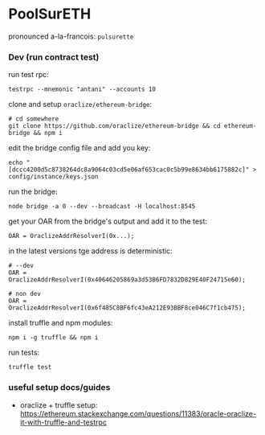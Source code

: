 # PoolSurETH

pronounced a-la-francois: `pulsurette`


### Dev (run contract test)

run test rpc:

    testrpc --mnemonic "antani" --accounts 10

clone and setup `oraclize/ethereum-bridge`:

    # cd somewhere
    git clone https://github.com/oraclize/ethereum-bridge && cd ethereum-bridge && npm i

edit the bridge config file and add you key:

    echo "[dccc4200d5c8738264dc8a9064c03cd5e06af653cac0c5b99e8634bb6175882c]" > config/instance/keys.json

run the bridge:

    node bridge -a 0 --dev --broadcast -H localhost:8545

<!-- node bridge -a 0 --dev -->

get your OAR from the bridge's output and add it to the test:

    OAR = OraclizeAddrResolverI(0x...);

in the latest versions tge address is deterministic:

    # --dev
    OAR = OraclizeAddrResolverI(0x40646205869a3d53B6FD7832D829E40F24715e60);

    # non dev
    OAR = OraclizeAddrResolverI(0x6f485C8BF6fc43eA212E93BBF8ce046C7f1cb475);



install truffle and npm modules:

    npm i -g truffle && npm i

run tests:

    truffle test


### useful setup docs/guides

- oraclize + truffle setup: https://ethereum.stackexchange.com/questions/11383/oracle-oraclize-it-with-truffle-and-testrpc
